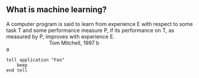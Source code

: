 ## What is machine learning?

  A computer program is said to learn from experience E with respect to some task T and some performance measure P, if its performance on T, as measured by P, improves with experience E.  
&emsp;&emsp;&emsp;&emsp;&emsp;&emsp;&emsp;&emsp; Tom Mitchell, 1997
  b <br> a 
<pre><code>tell application "Foo"
    beep
end tell
</code></pre>                                               
